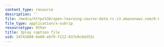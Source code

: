 ```yaml
---
content_type: resource
description: ''
file: /media/https%3A/open-learning-course-data-rc.s3.amazonaws.com/6-042j-mathematics-for-computer-science-spring-2015/2d7418086e60ebf9f212b37e9c0a552c_TWVntUfXsKs.srt
file_type: application/x-subrip
resourcetype: Other
title: 3play caption file
uid: 2d741808-6e60-ebf9-f212-b37e9c0a552c
---
```

